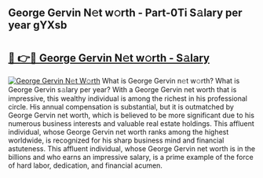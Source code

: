 ## George Gervin N𝚎t w𝚘rth - Part-0Ti S𝚊lary per year gYXsb

# <h2><a href="http://gc0bhnd.nevu.top/?p=George+Gervin">🔗 👉🔴 George Gervin N𝚎t w𝚘rth - S𝚊lary</a></h2>

[![George Gervin N𝚎t W𝚘rth](https://i.imgur.com/Oavwk0R.jpeg)](http://gc0bhnd.nevu.top/?p=George+Gervin)
What is George Gervin n𝚎t w𝚘rth? What is George Gervin s𝚊lary per year?
With a George Gervin net worth that is impressive, this wealthy individual is among the richest in his professional circle. His annual compensation is substantial, but it is outmatched by George Gervin net worth, which is believed to be more significant due to his numerous business interests and valuable real estate holdings. This affluent individual, whose George Gervin net worth ranks among the highest worldwide, is recognized for his sharp business mind and financial astuteness. This affluent individual, whose George Gervin net worth is in the billions and who earns an impressive salary, is a prime example of the force of hard labor, dedication, and financial acumen.
